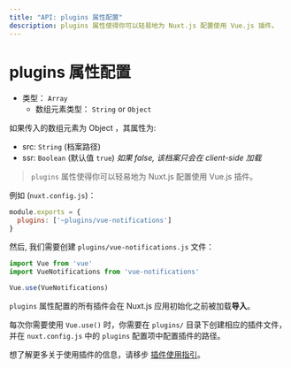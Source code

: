```yaml
---
title: "API: plugins 属性配置"
description: plugins 属性使得你可以轻易地为 Nuxt.js 配置使用 Vue.js 插件。
---
```


# plugins 属性配置

- 类型： `Array`
  - 数组元素类型： `String` or `Object`

如果传入的数组元素为 Object ，其属性为:
  - src: `String` (档案路径)
  - ssr: `Boolean` (默认值 `true`) *如果 false, 该档案只会在 client-side 加载*

> `plugins` 属性使得你可以轻易地为 Nuxt.js 配置使用 Vue.js 插件。

例如 (`nuxt.config.js`)：
```js
module.exports = {
  plugins: ['~plugins/vue-notifications']
}
```

然后, 我们需要创建 `plugins/vue-notifications.js` 文件：
```js
import Vue from 'vue'
import VueNotifications from 'vue-notifications'

Vue.use(VueNotifications)
```

`plugins` 属性配置的所有插件会在 Nuxt.js 应用初始化之前被加载**导入**。

每次你需要使用 `Vue.use()` 时，你需要在 `plugins/` 目录下创建相应的插件文件，并在 `nuxt.config.js` 中的 `plugins` 配置项中配置插件的路径。

想了解更多关于使用插件的信息，请移步 [插件使用指引](/guide/plugins#使用-vue-插件)。
